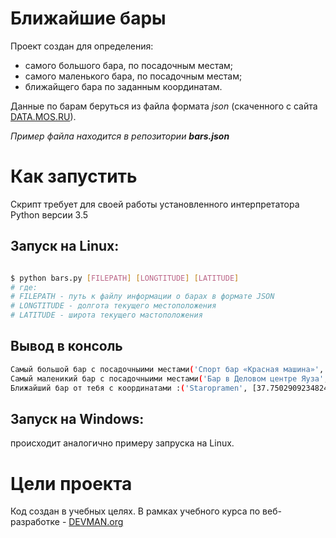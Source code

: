 # Ближайшие бары

Проект создан для определения:
 - самого большого бара, по посадочным местам;
 - самого маленького бара, по посадочным местам;
 - ближайщего бара по заданным координатам.

Данные по барам беруться из файла формата _json_ (скаченного с сайта  [DATA.MOS.RU](http://data.mos.ru/opendata/7710881420-bary)).

_Пример файла находится в репозитории **bars.json**_

# Как запустить

Скрипт требует для своей работы установленного интерпретатора Python версии 3.5

## Запуск на Linux:

```bash

$ python bars.py [FILEPATH] [LONGTITUDE] [LATITUDE]
# где: 
# FILEPATH - путь к файлу информации о барах в формате JSON
# LONGTITUDE - долгота текущего местоположения
# LATITUDE - широта текущего мастоположения
```
## Вывод в консоль

```bash
Самый большой бар с посадочныими местами('Спорт бар «Красная машина»', 450)
Самый маленикий бар с посадочныими местами('Бар в Деловом центре Яуза', 0)
Ближайший бар от тебя c координатами :('Staropramen', [37.750290923482424, 55.61870614052117])
```

## Запуск на Windows:
происходит аналогично примеру запруска на Linux.

# Цели проекта

Код создан в учебных целях. В рамках учебного курса по веб-разработке - [DEVMAN.org](https://devman.org)
